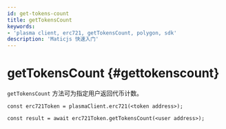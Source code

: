 ```yaml
---
id: get-tokens-count
title: getTokensCount
keywords:
- 'plasma client, erc721, getTokensCount, polygon, sdk'
description: 'Maticjs 快速入门'
---
```


# getTokensCount {#gettokenscount}

`getTokensCount` 方法可为指定用户返回代币计数。

```
const erc721Token = plasmaClient.erc721(<token address>);

const result = await erc721Token.getTokensCount(<user address>);

```
